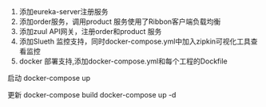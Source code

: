 

1. 添加eureka-server注册服务
2. 添加order服务，调用product 服务使用了Ribbon客户端负载均衡
3. 添加zuul API网关，注册order和product 服务
4. 添加Slueth 监控支持，同时docker-compose.yml中加入zipkin可视化工具查看监控
5. docker 部署支持,添加docker-compose.yml和每个工程的Dockfile

启动
docker-compose up

更新
docker-compose build
docker-compose up -d

